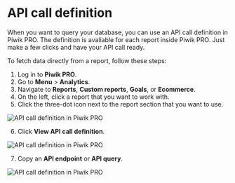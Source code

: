 # API call definition

When you want to query your database, you can use an API call definition
in Piwik PRO. The definition is avaliable for each report inside Piwik
PRO. Just make a few clicks and have your API call ready.

To fetch data directly from a report, follow these steps:

1.  Log in to **Piwik PRO**.
2.  Go to **Menu** \> **Analytics**.
3.  Navigate to **Reports**, **Custom reports**, **Goals**, or
    **Ecommerce**.
4.  On the left, click a report that you want to work with.
5.  Click the three-dot icon next to the report section that you want to
    use.

![API call definition in Piwik PRO](/static/images/api-call-definition/click-three-dot-icon.png)

6.  Click **View API call definition**.

![API call definition in Piwik PRO](/static/images/api-call-definition/api-call-definition.png)

7.  Copy an **API endpoint** or **API query**.

![API call definition in Piwik PRO](/static/images/api-call-definition/copy-api-call-definition.png)
